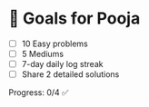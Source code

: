 # 🎯 Goals for Pooja

- [ ] 10 Easy problems
- [ ] 5 Mediums
- [ ] 7-day daily log streak
- [ ] Share 2 detailed solutions

Progress: 0/4 ✅
